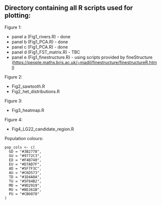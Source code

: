 ## Directory containing all R scripts used for plotting:

Figure 1:
- panel a (Fig1_rivers.R) - done
- panel b (Fig1_PCA.R) - done 
- panel c (Fig1_PCA.R) - done 
- panel d (Fig1_FST_matrix.R) - TBC
- panel e (Fig1_finestructure.R) - using scripts provided by fineStructure (https://people.maths.bris.ac.uk/~madjl/finestructure/finestructureR.html)

Figure 2:
- Fig2_sawtooth.R
- Fig2_het_distributions.R

Figure 3:
- Fig3_heatmap.R

Figure 4:
- Fig4_LG22_candidate_region.R

Population colours:

```
pop_cols <- c(
  GD = "#3B2778",
  GU = "#9772C3",
  ED = "#F4B740",
  EU = "#D7AD7F",
  AD = "#5F7F3C",
  AU = "#C6D573",
  TD = "#1D4A8A",
  TU = "#5F84B2",
  MD = "#9D2919",
  MU = "#BE261B",
  PU = "#CB6078"
)
```
